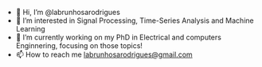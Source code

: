 - 👋 Hi, I’m @labrunhosarodrigues
- 👀 I’m interested in Signal Processing, Time-Series Analysis and Machine Learning
- 🌱 I’m currently working on my PhD in Electrical and computers Enginnering, focusing on those topics!
- 📫 How to reach me labrunhosarodrigues@gmail.com

<!---
labrunhosarodrigues/labrunhosarodrigues is a ✨ special ✨ repository because its `README.md` (this file) appears on your GitHub profile.
You can click the Preview link to take a look at your changes.
--->
